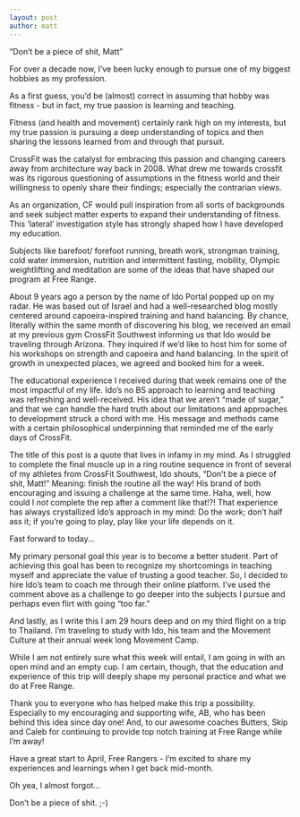 ```yaml
---
layout: post
author: matt
---
```


“Don’t be a piece of shit, Matt”

For over a decade now, I’ve been lucky enough to pursue one of my biggest hobbies as my profession. 

As a first guess, you’d be (almost) correct in assuming that hobby was fitness - but in fact, my true passion is learning and teaching. 

Fitness (and health and movement) certainly rank high on my interests, but my true passion is pursuing a deep understanding of topics and then sharing the lessons learned from and through that pursuit. 

CrossFit was the catalyst for embracing this passion and changing careers away from architecture way back in 2008. What drew me towards crossfit was its rigorous questioning of assumptions in the fitness world and their willingness to openly share their findings; especially the contrarian views. 

As an organization, CF would pull inspiration from all sorts of backgrounds and seek subject matter experts to expand their understanding of fitness. This ‘lateral’ investigation style has strongly shaped how I have developed my education. 

Subjects like barefoot/ forefoot running, breath work, strongman training, cold water immersion, nutrition and intermittent fasting, mobility, Olympic weightlifting and meditation are some of the ideas that have shaped our program at Free Range. 

About 9 years ago a person by the name of Ido Portal popped up on my radar. He was based out of Israel and had a well-researched blog mostly centered around capoeira-inspired training and hand balancing. By chance, literally within the same month of discovering his blog, we received an email at my previous gym CrossFit Southwest informing us that Ido would be traveling through Arizona. They inquired if we’d like to host him for some of his workshops on strength and capoeira and hand balancing. In the spirit of growth in unexpected places, we agreed and booked him for a week. 

The educational experience I received during that week remains one of the most impactful of my life. Ido’s no BS approach to learning and teaching was refreshing and well-received. His idea that we aren’t “made of sugar,” and that we can handle the hard truth about our limitations and approaches to development struck a chord with me. His message and methods came with a certain philosophical underpinning that reminded me of the early days of CrossFit. 

The title of this post is a quote that lives in infamy in my mind. As I struggled to complete the final muscle up in a ring routine sequence in front of several of my athletes from CrossFit Southwest, Ido shouts, “Don’t be a piece of shit, Matt!” Meaning: finish the routine all the way! His brand of both encouraging and issuing a challenge at the same time. Haha, well, how could I *not* complete the rep after a comment like that!?! That experience has always crystallized Ido’s approach in my mind: Do the work; don’t half ass it; if you’re going to play, play like your life depends on it. 

Fast forward to today...

My primary personal goal this year is to become a better student. Part of achieving this goal has been to recognize my shortcomings in teaching myself and appreciate the value of trusting a good teacher. So, I decided to hire Ido’s team to coach me through their online platform. I’ve used the comment above as a challenge to go deeper into the subjects I pursue and perhaps even flirt with going “too far.”

And lastly, as I write this I am 29 hours deep and on my third flight on a trip to Thailand. I’m traveling to study with Ido, his team and the Movement Culture at their annual week long Movement Camp. 

While I am not entirely sure what this week will entail, I am going in with an open mind and an empty cup. I am certain, though, that the education and experience of this trip will deeply shape my personal practice and what we do at Free Range. 

Thank you to everyone who has helped make this trip a possibility. Especially to my encouraging and supporting wife, AB, who has been behind this idea since day one! And, to our awesome coaches Butters, Skip and Caleb for continuing to provide top notch training at Free Range while I’m away!

Have a great start to April, Free Rangers - I’m excited to share my experiences and learnings when I get back mid-month. 

Oh yea, I almost forgot... 

Don’t be a piece of shit. ;-)